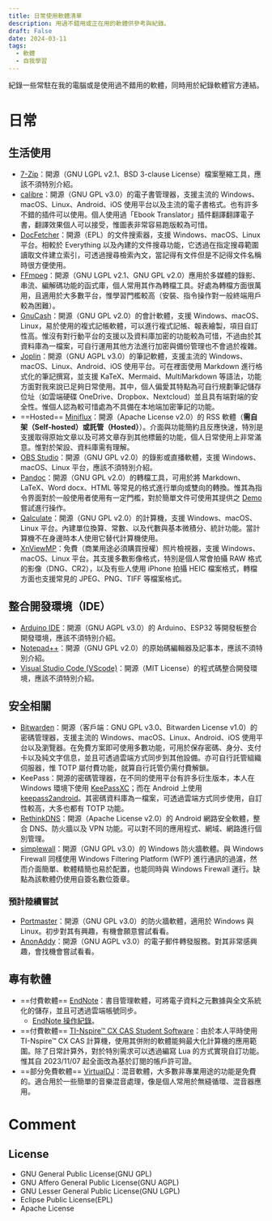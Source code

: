 ```yaml
---
title: 日常使用軟體清單
description: 用過不錯用或正在用的軟體供參考與紀錄。
draft: False
date: 2024-03-11
tags:
  - 軟體
  - 自我學習
---
```

紀錄一些常駐在我的電腦或是使用過不錯用的軟體，同時用於紀錄軟體官方連結。

# 日常
## 生活使用
- [7-Zip](https://www.7-zip.org/)：開源（GNU LGPL v2.1、BSD 3-clause License）檔案壓縮工具，應該不須特別介紹。
- [calibre](https://calibre-ebook.com/)：開源（GNU GPL v3.0）的電子書管理器，支援主流的 Windows、macOS、Linux、Android、iOS 使用平台以及主流的電子書格式。也有許多不錯的插件可以使用。個人使用過「Ebook Translator」插件翻譯翻譯電子書，翻譯效果個人可以接受，惟圖表非常容易跑版較為可惜。
- [DocFetcher](https://docfetcher.sourceforge.io)：開源（EPL）的文件搜索器，支援 Windows、macOS、Linux 平台。相較於 Everything 以及內建的文件搜尋功能，它透過在指定搜尋範圍讀取文件建立索引，可透過搜尋檢索內文，當記得有文件但是不記得文件名稱時很方便使用。
- [FFmpeg](https://ffmpeg.org)：開源（GNU LGPL v2.1、GNU GPL v2.0）應用於多媒體的錄影、串流、編解碼功能的函式庫，個人常用其作為轉檔工具。好處為轉檔方面很萬用，且適用於大多數平台，惟學習門檻較高（安裝、指令操作對一般終端用戶較為困難）。
- [GnuCash](https://www.gnucash.org)：開源（GNU GPL v2.0）的會計軟體，支援 Windows、macOS、Linux，易於使用的複式記帳軟體，可以進行複式記帳、報表繪製，項目自訂性高。惟沒有對行動平台的支援以及資料庫加密的功能較為可惜，不過由於其資料庫為一檔案，可自行運用其他方法進行加密與備份管理也不會過於複雜。
- [Joplin](https://joplinapp.org/)：開源（GNU AGPL v3.0）的筆記軟體，支援主流的 Windows、macOS、Linux、Android、iOS 使用平台。可在裡面使用 Markdown 進行格式化的筆記撰寫，並支援 KaTeX、Mermaid、MultiMarkdown 等語法，功能方面對我來說已足夠日常使用。其中，個人偏愛其特點為可自行規劃筆記儲存位址（如雲端硬碟 OneDrive、Dropbox、Nextcloud）並且具有端對端的安全性。惟個人認為較可惜處為不具備在本地端加密筆記的功能。
- ==Hosted== [Miniflux](https://miniflux.app/)：開源（Apache License v2.0）的 RSS 軟體（**需自架（Self-hosted）或託管（Hosted）**）。介面與功能簡約且反應快速，特別是支援取得原始文章以及可將文章存到其他標籤的功能，個人日常使用上非常滿意。惟對於架設、資料庫需有理解。
- [OBS Studio](https://obsproject.com/)：開源（GNU GPL v2.0）的錄影或直播軟體，支援 Windows、macOS、Linux 平台，應該不須特別介紹。
- [Pandoc](https://pandoc.org/index.html)：開源（GNU GPL v2.0）的轉檔工具，可用於將 Markdown、LaTeX、Word docx、HTML 等常見的格式進行單向或雙向的轉換。惟其為指令界面對於一般使用者使用有一定門檻，對於簡單文件可使用其提供之 [Demo](https://pandoc.org/try/) 嘗試進行操作。
- [Qalculate](https://qalculate.github.io/)：開源（GNU GPL v2.0）的計算機，支援 Windows、macOS、Linux 平台。內建單位換算、常數、以及代數與基本微積分、統計功能。當計算機不在身邊時本人使用它替代計算機使用。
- [XnViewMP](https://www.xnview.com/en/xnviewmp/)：免費（商業用途必須購買授權）照片檢視器，支援 Windows、macOS、Linux 平台。其支援多數影像格式，特別是個人常會拍攝 RAW 格式的影像（DNG、CR2），以及有些人使用 iPhone 拍攝 HEIC 檔案格式，轉檔方面也支援常見的 JPEG、PNG、TIFF 等檔案格式。

## 整合開發環境（IDE）
- [Arduino IDE](https://www.arduino.cc/en/software)：開源（GNU AGPL v3.0）的 Arduino、ESP32 等開發板整合開發環境，應該不須特別介紹。
- [Notepad++](https://notepad-plus-plus.org/)：開源（GNU GPL v2.0）的原始碼編輯器及記事本，應該不須特別介紹。
- [Visual Studio Code (VScode)](https://code.visualstudio.com/)：開源（MIT License）的程式碼整合開發環境，應該不須特別介紹。

## 安全相關
- [Bitwarden](https://bitwarden.com/)：開源（客戶端：GNU GPL v3.0、Bitwarden License v1.0）的密碼管理器，支援主流的 Windows、macOS、Linux、Android、iOS 使用平台以及瀏覽器。在免費方案即可使用多數功能，可用於保存密碼、身分、支付卡以及純文字信息，並且可透過雲端方式同步到其他設備。亦可自行託管組織伺服器，惟 TOTP 屬付費功能，就算自行託管仍需付費解鎖。
- KeePass：開源的密碼管理器，在不同的使用平台有許多衍生版本，本人在 Windows 環境下使用 [KeePassXC](https://keepassxc.org/)；而在 Android 上使用 [keepass2android](https://play.google.com/store/apps/details?id=keepass2android.keepass2android&hl=zh_TW&gl=US)。其密碼資料庫為一檔案，可透過雲端方式同步使用，自訂性較高，大多也都有 TOTP 功能。
- [RethinkDNS](https://rethinkdns.com/)：開源（Apache License v2.0）的 Android 網路安全軟體，整合 DNS、防火牆以及 VPN 功能。可以對不同的應用程式、網域、網路進行個別管理。
- [simplewall](https://github.com/henrypp/simplewall)：開源（GNU GPL v3.0）的 Windows 防火牆軟體。與 Windows Firewall 同樣使用 Windows Filtering Platform (WFP) 進行通訊的過濾，然而介面簡單、軟體精簡也易於配置，也能同時與 Windows Firewall 運行。缺點為該軟體仍使用自簽名數位簽章。
### 預計陸續嘗試
- [Portmaster](https://safing.io/)：開源（GNU GPL v3.0）的防火牆軟體，適用於 Windows 與 Linux。初步對其有興趣，有機會願意嘗試看看。
- [AnonAddy](https://addy.io/)：開源（GNU AGPL v3.0）的電子郵件轉發服務。對其非常感興趣，會找機會嘗試看看。

## 專有軟體
- ==付費軟體== [EndNote](https://endnote.com)：書目管理軟體，可將電子資料之元數據與全文系統化的儲存，並且可透過雲端帳號同步。
  - [EndNote 操作紀錄](3-EndNote日常操作)。
- ==付費軟體== [TI-Nspire™ CX CAS Student Software](https://education.ti.com/en/software/details/en/36BE84F974E940C78502AA47492887AB/ti-nspirecxcas_pc_full)：由於本人平時使用 TI-Nspire™ CX CAS 計算機，使用其併附的軟體能夠最大化計算機的應用範圍。除了日常計算外，對於特別需求可以透過編寫 Lua 的方式實現自訂功能。惟其自 2023/11/07 起全面改為基於訂閱的帳戶許可證。
- ==部分免費軟體== [VirtualDJ](https://www.virtualdj.com/)：混音軟體，大多數非專業用途的功能是免費的。適合用於一些簡單的音樂混音處理，像是個人常用於無縫循環、混音器應用。


# Comment
## License
- GNU General Public License(GNU GPL)
- GNU Affero General Public License(GNU AGPL)
- GNU Lesser General Public License(GNU LGPL)
- Eclipse Public License(EPL)
- Apache License